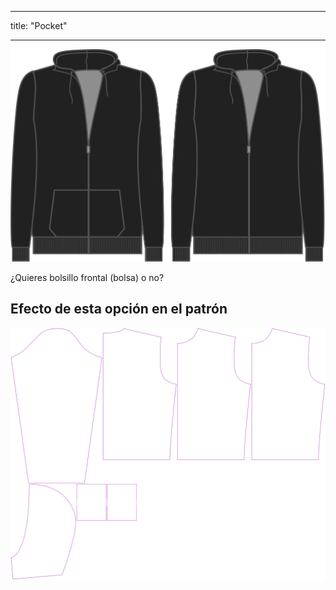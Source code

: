 - - -
title: "Pocket"
- - -

![Esta opción controla si incluir o no el bolsillo frontal](./pocket.svg)

¿Quieres bolsillo frontal (bolsa) o no?

## Efecto de esta opción en el patrón

![Esta imagen muestra el efecto de esta opción superponiendo varias variantes que tienen un valor diferente para esta opción](huey_pocket_sample.svg "Efecto de esta opción en el patrón")
